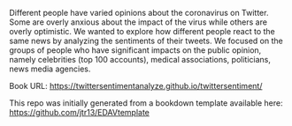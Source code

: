 Different people have varied opinions about the coronavirus on Twitter. Some are overly anxious about the impact of the virus while others are overly optimistic. We wanted to explore how different people react to the same news by analyzing the sentiments of their tweets. We focused on the groups of people who have significant impacts on the public opinion, namely celebrities (top 100 accounts), medical associations, politicians, news media agencies. 

Book URL: https://twittersentimentanalyze.github.io/twittersentiment/

This repo was initially generated from a bookdown template available here: https://github.com/jtr13/EDAVtemplate
